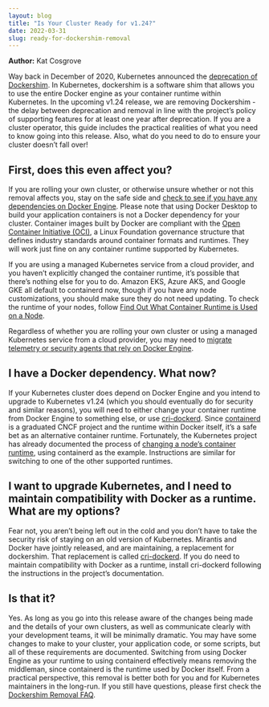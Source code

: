 ```yaml
---
layout: blog
title: "Is Your Cluster Ready for v1.24?"
date: 2022-03-31
slug: ready-for-dockershim-removal
---
```


**Author:** Kat Cosgrove


Way back in December of 2020, Kubernetes announced the [deprecation of Dockershim](/blog/2020/12/02/dont-panic-kubernetes-and-docker/). In Kubernetes, dockershim is a software shim that allows you to use the entire Docker engine as your container runtime within Kubernetes. In the upcoming v1.24 release, we are removing Dockershim - the delay between deprecation and removal in line with the project’s policy of supporting features for at least one year after deprecation. If you are a cluster operator, this guide includes the practical realities of what you need to know going into this release. Also, what do you need to do to ensure your cluster doesn’t fall over!

## First, does this even affect you?

If you are rolling your own cluster, or otherwise unsure whether or not this removal affects you, stay on the safe side and [check to see if you have any dependencies on Docker Engine](/docs/tasks/administer-cluster/migrating-from-dockershim/check-if-dockershim-deprecation-affects-you/). Please note that using Docker Desktop to build your application containers is not a Docker dependency for your cluster. Container images built by Docker are compliant with the [Open Container Initiative (OCI)](https://opencontainers.org/), a Linux Foundation governance structure that defines industry standards around container formats and runtimes. They will work just fine on any container runtime supported by Kubernetes.

If you are using a managed Kubernetes service from a cloud provider, and you haven’t explicitly changed the container runtime, it’s possible that there’s nothing else for you to do. Amazon EKS, Azure AKS, and Google GKE all default to containerd now, though if you have any node customizations, you should make sure they do not need updating. To check the runtime of your nodes, follow [Find Out What Container Runtime is Used on a Node](​​/docs/tasks/administer-cluster/migrating-from-dockershim/find-out-runtime-you-use/).

Regardless of whether you are rolling your own cluster or using a managed Kubernetes service from a cloud provider, you may need to [migrate telemetry or security agents that rely on Docker Engine](/docs/tasks/administer-cluster/migrating-from-dockershim/migrating-telemetry-and-security-agents/). 

## I have a Docker dependency. What now?

If your Kubernetes cluster does depend on Docker Engine and you intend to upgrade to Kubernetes v1.24 (which you should eventually do for security and similar reasons), you will need to either change your container runtime from Docker Engine to something else, or use [cri-dockerd](https://github.com/Mirantis/cri-dockerd). Since [containerd](https://containerd.io/) is a graduated CNCF project and the runtime within Docker itself, it’s a safe bet as an alternative container runtime. Fortunately, the Kubernetes project has already documented the process of [changing a node’s container runtime](/docs/tasks/administer-cluster/migrating-from-dockershim/change-runtime-containerd/), using containerd as the example. Instructions are similar for switching to one of the other supported runtimes.

## I want to upgrade Kubernetes, and I need to maintain compatibility with Docker as a runtime. What are my options?

Fear not, you aren’t being left out in the cold and you don’t have to take the security risk of staying on an old version of Kubernetes. Mirantis and Docker have jointly released, and are maintaining, a replacement for dockershim. That replacement is called [cri-dockerd](https://github.com/Mirantis/cri-dockerd). If you do need to maintain compatibility with Docker as a runtime, install cri-dockerd following the instructions in the project’s documentation.

## Is that it?


Yes. As long as you go into this release aware of the changes being made and the details of your own clusters, as well as communicate clearly with your development teams, it will be minimally dramatic. You may have some changes to make to your cluster, your application code, or some scripts, but all of these requirements are documented. Switching from using Docker Engine as your runtime to using containerd effectively means removing the middleman, since containerd is the runtime used by Docker itself. From a practical perspective, this removal is better both for you and for Kubernetes maintainers in the long-run. If you still have questions, please first check the [Dockershim Removal FAQ](/blog/2022/02/17/dockershim-faq/).

